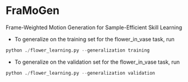 # FraMoGen
Frame-Weighted Motion Generation for Sample-Efficient Skill Learning

* To generalize on the training set for the flower_in_vase task, run
```python
python ./flower_learning.py --generalization training
```

* To generalize on the validation set for the flower_in_vase task, run
```python
python ./flower_learning.py --generalization validation
```